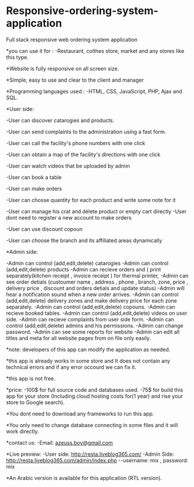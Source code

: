 # Responsive-ordering-system-application
Full stack responsive web ordering system application

*you can use it for :
-Restaurant, colthes store, market and any stores like this type.

*Website is fully responsive on all screen size.

*Simple, easy to use and clear to the client and manager

*Programming languages used :
-HTML, CSS, JavaScript, PHP, Ajax and SQL.

*User side:

-User can discover catarogies and products.

-User can send complaints to the administration using a fast form.

-User can call the facility's phone numbers with one click

-User can obtain a map of the facility's directions with one click

-User can watch videos that be uploaded by admin

-User can book a table

-User can make orders

-User can chosse quantity for each product and write some note for it

-User can manage his crat and delete product or empty cart directly
-User dont need to register a new account to make orders

-User can use discount copoun 

-User can choose the branch and its affiliated areas dynamically


*Admin side:

-Admin can control (add,edit,delete) catarogies
-Admin can control (add,edit,delete) products
-Admin can recieve orders and ( print separately(kitchen receipt , invoice receipt ) for thermal printer,
-Admin can see order detials (custoumer name , address , phone , branch, zone, price , delivery price , discount and orders detials and update status)
-Admin will hear a notification sound when a new order arrives.
-Admin can control (add,edit,delete) delivery zones and make delivery price for each zone separately.
-Admin can control (add,edit,delete) copouns.
-Admin can recieve booked tables.
-Admin can control (add,edit,delete) videos on user side.
-Admin can recieve complaints from user side form.
-Admin can control (add,edit,delete) admins and his permissions.
-Admin can change password.
-Admin can see some reports for website
-Admin can edit all titles and meta for all website pages from on file only easily.

*note: developers of this app can modify the application as needed.

*this app is already works in some store and It does not contain any technical errors and if any error occourd we can fix it.

*this app is not free.

*price:
-100$ for full source code and databases used.
-75$ for build this app for your store (Including cloud hosting costs for(1 year) and rise your store to Google search).

*You dont need to download any frameworks to run this app.

*You only need to change database connecting in some files and it will work directly.

*contact us:
-Email: azeuss.boy@gmail.com

*Live preview:
-User side: http://resta.liveblog365.com/
-Admin Side: http://resta.liveblog365.com/admin/index.php
--username: mix , password: mix

*An Arabic version is available for this application (RTL version).
